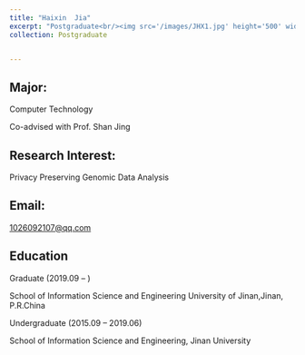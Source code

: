 ```yaml
---
title: "Haixin  Jia"
excerpt: "Postgraduate<br/><img src='/images/JHX1.jpg' height='500' width='300'>"
collection: Postgraduate


---
```


Major:   
---
Computer Technology 

Co-advised with Prof. Shan Jing

Research Interest: 
--
Privacy Preserving Genomic Data Analysis
 
 
Email:            
---
1026092107@qq.com


Education
----
Graduate (2019.09 –  ) 

School of Information Science and Engineering 
University of Jinan,Jinan, P.R.China 

Undergraduate (2015.09 – 2019.06)   

School of Information Science and Engineering, Jinan University 



  

